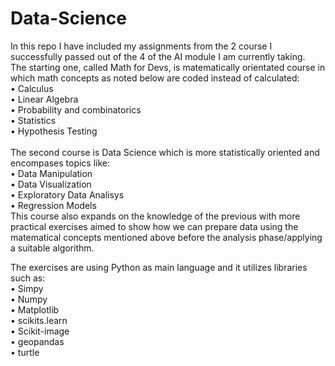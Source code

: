 # Data-Science
In this repo I have included my assignments from the 2 course I successfully passed out of the 4 of the AI module I am currently taking.\
The starting one, called Math for Devs, is matematically orientated course in which math concepts as noted below are coded instead of calculated:\
• Calculus\
• Linear Algebra\
• Probability and combinatorics\
• Statistics\
• Hypothesis Testing\
\
The second course is Data Science which is more statistically oriented and encompases topics like:\
• Data Manipulation\
• Data Visualization\
• Exploratory Data Analisys\
• Regression Models\
This course also expands on the knowledge of the previous with more practical exercises aimed to show how we can prepare data using the matematical concepts mentioned above before the analysis phase/applying a suitable  algorithm.

The exercises are using Python as main language and it utilizes libraries such as: \
• Simpy\
• Numpy\
• Matplotlib\
• scikits.learn\
• Scikit-image\
• geopandas\
• turtle
